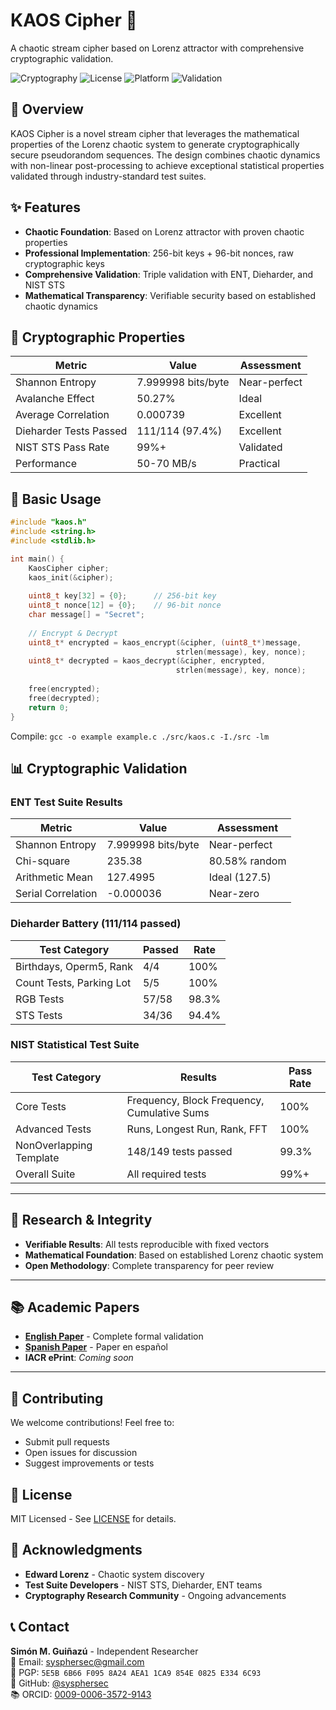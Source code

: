# KAOS Cipher 🔐

A chaotic stream cipher based on Lorenz attractor with comprehensive cryptographic validation.

![Cryptography](https://img.shields.io/badge/Cryptography-Stream%20Cipher-blue)
![License](https://img.shields.io/badge/License-MIT-green)
![Platform](https://img.shields.io/badge/Platform-C%20%2F%20C++-yellow)
![Validation](https://img.shields.io/badge/Validation-ENT%2FDieharder%2FNIST-success)

## 📖 Overview

KAOS Cipher is a novel stream cipher that leverages the mathematical properties of the Lorenz chaotic system to generate cryptographically secure pseudorandom sequences. The design combines chaotic dynamics with non-linear post-processing to achieve exceptional statistical properties validated through industry-standard test suites.

## ✨ Features

- **Chaotic Foundation**: Based on Lorenz attractor with proven chaotic properties
- **Professional Implementation**: 256-bit keys + 96-bit nonces, raw cryptographic keys
- **Comprehensive Validation**: Triple validation with ENT, Dieharder, and NIST STS
- **Mathematical Transparency**: Verifiable security based on established chaotic dynamics

## 🔬 Cryptographic Properties

| Metric | Value | Assessment |
|--------|-------|------------|
| Shannon Entropy | 7.999998 bits/byte | Near-perfect |
| Avalanche Effect | 50.27% | Ideal |
| Average Correlation | 0.000739 | Excellent |
| Dieharder Tests Passed | 111/114 (97.4%) | Excellent |
| NIST STS Pass Rate | 99%+ | Validated |
| Performance | 50-70 MB/s | Practical |

## 🔧  Basic Usage
```c
#include "kaos.h"
#include <string.h>
#include <stdlib.h>

int main() {
    KaosCipher cipher;
    kaos_init(&cipher);
    
    uint8_t key[32] = {0};      // 256-bit key
    uint8_t nonce[12] = {0};    // 96-bit nonce
    char message[] = "Secret";
    
    // Encrypt & Decrypt
    uint8_t* encrypted = kaos_encrypt(&cipher, (uint8_t*)message, 
                                     strlen(message), key, nonce);
    uint8_t* decrypted = kaos_decrypt(&cipher, encrypted, 
                                     strlen(message), key, nonce);
    
    free(encrypted);
    free(decrypted);
    return 0;
}
```
Compile: `gcc -o example example.c ./src/kaos.c -I./src -lm`   

## 📊 Cryptographic Validation

### ENT Test Suite Results
| Metric | Value | Assessment |
|--------|-------|------------|
| Shannon Entropy | 7.999998 bits/byte | Near-perfect |
| Chi-square | 235.38 | 80.58% random |
| Arithmetic Mean | 127.4995 | Ideal (127.5) |
| Serial Correlation | -0.000036 | Near-zero |

### Dieharder Battery (111/114 passed)
| Test Category | Passed | Rate |
|---------------|--------|------|
| Birthdays, Operm5, Rank | 4/4 | 100% |
| Count Tests, Parking Lot | 5/5 | 100% |
| RGB Tests | 57/58 | 98.3% |
| STS Tests | 34/36 | 94.4% |

### NIST Statistical Test Suite

| Test Category | Results | Pass Rate |
|---------------|---------|-----------|
| Core Tests | Frequency, Block Frequency, Cumulative Sums | 100% |
| Advanced Tests | Runs, Longest Run, Rank, FFT | 100% |
| NonOverlapping Template | 148/149 tests passed | 99.3% |
| Overall Suite | All required tests | 99%+ |
---

## 🔬 Research & Integrity

- **Verifiable Results**: All tests reproducible with fixed vectors  
- **Mathematical Foundation**: Based on established Lorenz chaotic system  
- **Open Methodology**: Complete transparency for peer review  

---

## 📚 Academic Papers

- **[English Paper](Paper/document.pdf)** - Complete formal validation
- **[Spanish Paper](Paper/document_es.pdf)** - Paper en español
- **IACR ePrint**: *Coming soon*

---

## 🤝 Contributing

We welcome contributions! Feel free to:
- Submit pull requests
- Open issues for discussion
- Suggest improvements or tests

## 📜 License

MIT Licensed - See [LICENSE](LICENSE) for details.

## 🙏 Acknowledgments

- **Edward Lorenz** - Chaotic system discovery
- **Test Suite Developers** - NIST STS, Dieharder, ENT teams  
- **Cryptography Research Community** - Ongoing advancements

## 📞 Contact

**Simón M. Guiñazú** - Independent Researcher  
📧 Email: sysphersec@gmail.com  
🔐 PGP: `5E5B 6B66 F095 8A24 AEA1 1CA9 854E 0825 E334 6C93`  
🔗 GitHub: [@sysphersec](https://github.com/sysphersec)  
📚 ORCID: [0009-0006-3572-9143](https://orcid.org/0009-0006-3572-9143)

